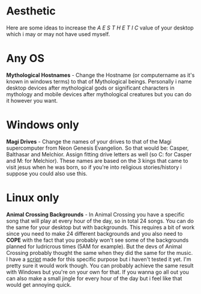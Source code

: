 Aesthetic
=========

Here are some ideas to increase the *A E S T H E T I C* value of your
desktop which i may or may not have used myself.

Any OS
======

**Mythological Hostnames** - Change the Hostname (or computername as
it's known in windows terms) to that of Mythological beings. Personally
i name desktop devices after mythological gods or significant characters
in mythology and mobile devices after mythological creatures but you can
do it however you want.

Windows only
============

**Magi Drives** - Change the names of your drives to that of the Magi
supercomputer from Neon Genesis Evangelion. So that would be: Casper,
Balthasar and Melchior. Assign fitting drive letters as well (so C: for
Casper and M: for Melchior). These names are based on the 3 kings that
came to visit jesus when he was born, so if you're into religious
stories/history i suppose you could also use this.

Linux only
==========

**Animal Crossing Backgrounds** - In Animal Crossing you have a specific
song that will play at every hour of the day, so in total 24 songs. You
can do the same for your desktop but with backgrounds. This requires a
bit of work since you need to make 24 different backgrounds and you also
need to **COPE** with the fact that you probably won't see some of the
backgrounds planned for ludricrous times (5AM for example). But the devs
of Animal Crossing probably thought the same when they did the same for
the music. I have a
[script](https://github.com/marcello505/configfiles/blob/master/.scripts/clockbackgrounds.sh)
made for this specific purpose but i haven't tested it yet. I'm pretty
sure it would work though. You can probably achieve the same result with
Windows but you're on your own for that. If you wanna go all out you can
also make a small jingle for every hour of the day but i feel like that
would get annoying quick.

